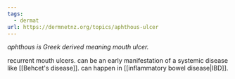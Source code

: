 ```yaml
---
tags:
  - dermat
url: https://dermnetnz.org/topics/aphthous-ulcer
---
```

*aphthous is Greek derived meaning mouth ulcer.* 

recurrent mouth ulcers. 
can be an early manifestation of a systemic disease like [[Behcet's disease]]. 
can happen in [[inflammatory bowel disease|IBD]]. 
